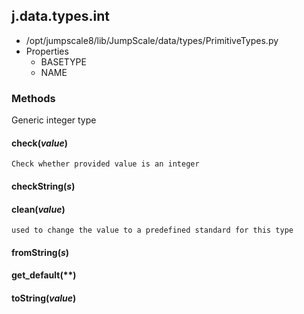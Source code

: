 <!-- toc -->
## j.data.types.int

- /opt/jumpscale8/lib/JumpScale/data/types/PrimitiveTypes.py
- Properties
    - BASETYPE
    - NAME

### Methods

Generic integer type

#### check(*value*) 

```
Check whether provided value is an integer

```

#### checkString(*s*) 

#### clean(*value*) 

```
used to change the value to a predefined standard for this type

```

#### fromString(*s*) 

#### get_default(**) 

#### toString(*value*) 

